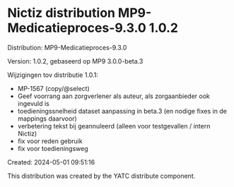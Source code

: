 # Nictiz distribution MP9-Medicatieproces-9.3.0 1.0.2

Distribution: MP9-Medicatieproces-9.3.0

Version: 1.0.2, gebaseerd op MP9 3.0.0-beta.3

Wijzigingen tov distributie 1.0.1:
- MP-1567 (copy/@select)
- Geef voorrang aan zorgverlener als auteur, als zorgaanbieder ook ingevuld is
- toedieningssnelheid dataset aanpassing in beta.3 (en nodige fixes in de mappings daarvoor)
- verbetering tekst bij geannuleerd (alleen voor testgevallen / intern Nictiz)
- fix voor reden gebruik
- fix voor toedieningsweg

Created: 2024-05-01 09:51:16

This distribution was created by the YATC distribute component.

